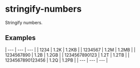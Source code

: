 # stringify-numbers
Stringify numbers. 

## Examples

| --- | --- | --- |
| 1234 | 1.2K | 1.2KB |
| 1234567 | 1.2M | 1.2MB |
| 1234567890 | 1.2B | 1.2GB |
| 1234567890123 | 1.2T | 1.2TB |
| 1234567890123456 | 1.2Q | 1.2PB |
| --- | --- | --- |
